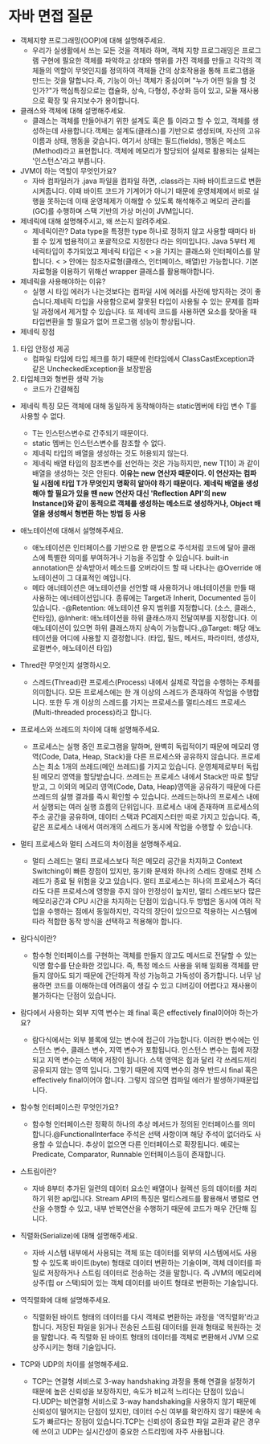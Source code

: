 # 자바 면접 질문 
- 객체지향 프로그래밍(OOP)에 대해 설명해주세요.
  - 우리가 실생활에서 쓰는 모든 것을 객체라 하며, 객체 지향 프로그래밍은 프로그램 구현에 필요한 객체를 파악하고 상태와 행위를 가진 객체를 만들고 각각의 객체들의 역할이 무엇인지를 정의하여 객체들 간의 상호작용을 통해 프로그램을 만드는 것을 말합니다.즉, 기능이 아닌 객체가 중심이며 "누가 어떤 일을 할 것인가?"가 핵심특징으로는 캡슐화, 상속, 다형성, 추상화 등이 있고, 모듈 재사용으로 확장 및 유지보수가 용이합니다.
- 클래스와 객체에 대해 설명해주세요.
  - 클래스는 객체를 만들어내기 위한 설계도 혹은 틀 이라고 할 수 있고, 객체를 생성하는데 사용합니다.객체는 설계도(클래스)를 기반으로 생성되며, 자신의 고유 이름과 상태, 행동을 갖습니다. 여기서 상태는 필드(fields), 행동은 메소드(Method)라고 표현합니다. 객체에 메모리가 할당되어 실제로 활용되는 실체는 '인스턴스'라고 부릅니다.
- JVM이 하는 역할이 무엇인가요?
   - 자바 컴파일러가 .java 파일을 컴파일 하면, .class라는 자바 바이트코드로 변환시켜줍니다. 이때 바이트 코드가 기계어가 아니기 때문에 운영체제에서 바로 실행을 못하는데 이때 운영체제가 이해할 수 있도록 해석해주고 메모리 관리를(GC)를 수행하며 스택 기반의 가상 머신이 JVM입니다.
- 제네릭에 대해 설명해주시고, 왜 쓰는지 알려주세요.
  - 제네릭이란?
    Data type을 특정한 type 하나로 정하지 않고 사용할 때마다 바뀔 수 있게 범용적이고 포괄적으로 지정한다 라는 의미입니다.
    Java 5부터 제네릭타입이 추가되었고 제네릭 타입은 < >을 가지는 클래스와 인터페이스를 말합니다. 
    < > 안에는 참조자료형(클래스, 인터페이스, 배열)만 가능합니다. 기본자료형을 이용하기 위해선 wrapper 클래스를 활용해야합니다.
- 제네릭을 사용해야하는 이유?
  - 실행 시 타입 에러가 나는것보다는 컴파일 시에 에러를 사전에 방지하는 것이 좋습니다.제네릭 타입을 사용함으로써 잘못된 타입이 사용될 수 있는 문제를 컴파일 과정에서 제거할 수 있습니다. 또 제네릭 코드를 사용하면 요소를 찾아올 때 타입변환을 할 필요가 없어 프로그램 성능이 향상됩니다.
- 제네릭 장점
1. 타입 안정성 제공
    -  컴파일 타임에 타입 체크를 하기 때문에 런타임에서 ClassCastException과 같은 UncheckedException을 보장받음
2. 타입체크와 형변환 생략 가능
    -  코드가 간결해짐
- 제네릭 특징
  모든 객체에 대해 동일하게 동작해야하는 static멤버에 타입 변수 T를 사용할 수 없다.
  -  T는 인스턴스변수로 간주되기 때문이다.
  -  static 멤버는 인스턴스변수를 참조할 수 없다.
  - 제네릭 타입의 배열을 생성하는 것도 허용되지 않는다.
  -  제네릭 배열 타입의 참조변수를 선언하는 것은 가능하지만, new T[10] 과 같이 배열을 생성하는 것은 안된다. **이유는 new 연산자 때문이다.  이 연산자는 컴파일 시점에 타입 T가 무엇인지 명확히 알아야 하기 때문이다.**
  **제네릭 배열을 생성해야 할 필요가 있을 땐 new 연산자 대신  'Reflection API'의 new Instance()와 같이 동적으로 객체를 생성하는 메소드로 생성하거나, Object 배열을 생성해서 형변환 하는 방법 등 사용**

- 애노테이션에 대해서 설명해주세요.
   - 애노테이션은 인터페이스를 기반으로 한 문법으로 주석처럼 코드에 달아 클래스에 특별한 의미를 부여하거나 기능을 주입할 수 있습니다. built-in annotation은 상속받아서 메소드를 오버라이드 할 때 나타나는 @Override 애노테이션이 그 대표적인 예입니다.
   - 메타 애너테이션은 애노테이션을 선언할 때 사용하거나 애너테이션을 만들 때 사용하는 에너테이션입니다. 종류에는 Target과 Inherit, Documented 등이 있습니다.
   -@Retention: 애노테이션 유지 범위를 지정합니다. (소스, 클래스, 런타임), @Inherit: 애노테이션을 하위 클래스까지 전달여부를 지정합니다. 이 애노테이션이 있으면 하위 클래스까지 상속이 가능합니다.,@Target: 해당 애노테이션을 어디에 사용할 지 결정합니다. (타입, 필드, 메서드, 파라미터, 생성자, 로컬변수, 애노테이션 타입)
- Thred란 무엇인지 설명하시오. 
  - 스레드(Thread)란 프로세스(Process) 내에서 실제로 작업을 수행하는 주체를 의미합니다. 모든 프로세스에는 한 개 이상의 스레드가 존재하여 작업을 수행합니다. 또한 두 개 이상의 스레드를 가지는 프로세스를 멀티스레드 프로세스(Multi-threaded process)라고 합니다. 
- 프로세스와 쓰레드의 차이에 대해 설명해주세요.
  - 프로세스는 실행 중인 프로그램을 말하며, 완벽히 독립적이기 때문에 메모리 영역(Code, Data, Heap, Stack)을 다른 프로세스와 공유하지 않습니다. 프로세스는 최소 1개의 쓰레드(메인 쓰레드)를 가지고 있습니다. 운영체제로부터 독립된 메모리 영역을 할당받습니다. 쓰레드는 프로세스 내에서 Stack만 따로 할당 받고, 그 이외의 메모리 영역(Code, Data, Heap)영역을 공유하기 때문에 다른 쓰레드의 실행 결과를 즉시 확인할 수 있습니다. 쓰레드는하나의 프로세스 내에서 실행되는 여러 실행 흐름의 단위입니다. 프로세스 내에 존재하며  프로세스의 주소 공간을 공유하며, 데이터 스택과 PC레지스터만 따로 가지고 있습니다. 즉, 같은 프로세스 내에서 여러개의 스레드가 동시에 작업을 수행할 수 있습니다.
- 멀티 프로세스와 멀티 스레드의 차이점을 설명해주세요.
  - 멀티 스레드는 멀티 프로세스보다 적은 메모리 공간을 차지하고 Context Switching이 빠른 장점이 있지만, 동기화 문제와 하나의 스레드 장애로 전체 스레드가 종료 될 위험을 갖고 있습니다. 멀티 프로세스는 하나의 프로세스가 죽더라도 다른 프로세스에 영향을 주지 않아 안정성이 높지만, 멀티 스레드보다 많은 메모리공간과 CPU 시간을 차지하는 단점이 있습니다.두 방법은 동시에 여러 작업을 수행하는 점에서 동일하지만, 각각의 장단이 있으므로 적용하는 시스템에 따라 적합한 동작 방식을 선택하고 적용해야 합니다.
 
- 람다식이란?
  - 함수형 인터페이스를 구현하는 객체를 만들지 않고도 메서드로 전달할 수 있는 익명 함수를 단순화한 것입니다.  즉, 특정 메소드 사용을 위해 일회용 객체를 만들지 않아도 되기 때문에 간단하게 작성 가능하고 가독성이 증가합니다. 너무 남용하면 코드를 이해하는데 어려움이 생길 수 있고 디버깅이 어렵다고 재사용이 불가하다는 단점이 있습니다.
- 람다에서 사용하는 외부 지역 변수는 왜 final 혹은 effectively final이어야 하는가요?
  - 람다식에서는 외부 블록에 있는 변수에 접근이 가능합니다. 이러한 변수에는 인스턴스 변수, 클래스 변수, 지역 변수가 포함됩니다. 인스턴스 변수는 힙에 저장되고 지역 변수는 스택에 저장이 됩니다. 스택 영역은 힙과 달리 각 쓰레드끼리 공유되지 않는 영역 입니다. 그렇기 때문에 지역 변수의 경우 반드시 final 혹은 effectively final이어야 합니다. 그렇지 않으면 컴파일 에러가 발생하기때문입니다.
- 함수형 인터페이스란 무엇인가요?
  - 함수형 인터페이스란 정확히 하나의 추상 메서드가 정의된 인터페이스를 의미합니다.@FunctionalInterface 주석은 선택 사항이며 해당 주석이 없더라도 사용할 수 있습니다. 추상이 없으면 다른 인터페이스로 확장됩니다. 예로는 Predicate, Comparator, Runnable 인터페이스등이 존재합니다.
- 스트림이란?
  - 자바 8부터 추가된 일련의 데이터 요소인 배열이나 컬렉션 등의 데이터를 처리하기 위한 api입니다. Stream API의 특징은 멀티스레드를 활용해서 병렬로 연산을 수행할 수 있고, 내부 반복연산을 수행하기 때문에 코드가 매우 간단해 집니다.
 
- 직렬화(Serialize)에 대해 설명해주세요.
   - 자바 시스템 내부에서 사용되는 객체 또는 데이터를 외부의 시스템에서도 사용할 수 있도록 바이트(byte) 형태로 데이터 변환하는 기술이며, 객체 데이터를 파일로 저장하거나 스트림 데이터로 전송하는 것을 말합니다. 즉 JVM의 메모리에 상주(힙 or 스택)되어 있는 객체 데이터를 바이트 형태로 변환하는 기술입니다.
- 역직렬화에 대해 설명해주세요.
   - 직렬화된 바이트 형태의 데이터를 다시 객체로 변환하는 과정을 '역직렬화'라고 합니다. 저장된 파일을 읽거나 전송된 스트림 데이터를 원래 형태로 복원하는 것을 말합니다. 즉 직렬화 된 바이트 형태의 데이터를 객체로 변환해서 JVM 으로 상주시키는 형태 기술입니다.
- TCP와 UDP의 차이를 설명해주세요.
    - TCP는 연결형 서비스로 3-way handshaking 과정을 통해 연결을 설정하기 때문에 높은 신뢰성을 보장하지만, 속도가 비교적 느리다는 단점이 있습니다.UDP는 비연결형 서비스로 3-way handshaking을 사용하지 않기 때문에 신뢰성이 떨어지는 단점이 있지만, 데이터 수신 여부를 확인하지 않기 때문에 속도가 빠르다는 장점이 있습니다.TCP는 신뢰성이 중요한 파일 교환과 같은 경우에 쓰이고 UDP는 실시간성이 중요한 스트리밍에 자주 사용됩니다.  
